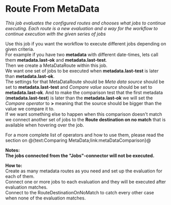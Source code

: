 # Route From MetaData   #

*This job evaluates the configured routes and chooses what jobs to continue executing. Each route is a new
evaluation and a way for the workflow to continue execution with the given series of jobs*

Use this job if you want the workflow to execute different jobs depending on given criteria.  
For example if you have two **metadata** with different date-times, lets call them **metadata.last-ok** and **metadata.last-test**.   
Then we create a MetaDataRoute within this job.   
We want one set of jobs to be executed when **metadata.last-test** is later than **metadata.last-ok**.  
The settings for that MetaDataRoute should be *Meta data source* should be set to **metadata.last-test** and *Compare value source* should be set to **metadata.last-ok**. And to make the comparison test that the first metadata (**metadata.last-test**) is later than the **metadata.last-ok** we will set the *Compare operator* to **>** meaning that the source should be bigger than the value we compare it to.    
If we want something else to happen when this comparison doesn't match we connect another set of jobs to the **Route destination on no match** that is available when hovering over the job.  


For a more complete list of operators and how to use them, please read the section on @{text:Comparing MetaData;link:metaDataComparison}@



**Notes:   
The jobs connected from the "Jobs"-connector will not be executed.**

**How to:**  
Create as many metadata routes as you need and set up the evaluation for each of them.  
Connect one or more jobs to each evaluation and they will be executed after evaluation matches.  
Connect to the RouteDestinationOnNoMatch to catch every other case when none of the
evaluation matches.  
